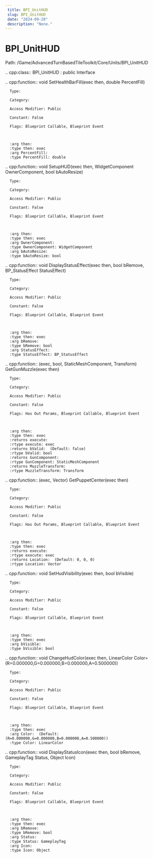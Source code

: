```yaml
---
 title: BPI_UnitHUD
 slug: BPI_UnitHUD
 date: "2024-09-28"
 description: "None."
---
```


BPI_UnitHUD
============

Path: /Game/AdvancedTurnBasedTileToolkit/Core/Units/BPI_UnitHUD

.. cpp:class:: BPI_UnitHUD : public Interface

   .. cpp:function:: void SetHealthBarFill(exec then, double PercentFill)

      Type: 

      Category: 

      Access Modifier: Public

      Constant: False

      Flags: Blueprint Callable, Blueprint Event

      

      :arg then: 
      :type then: exec
      :arg PercentFill: 
      :type PercentFill: double

   .. cpp:function:: void SetupHUD(exec then, WidgetComponent OwnerComponent, bool bAutoResize)

      Type: 

      Category: 

      Access Modifier: Public

      Constant: False

      Flags: Blueprint Callable, Blueprint Event

      

      :arg then: 
      :type then: exec
      :arg OwnerComponent: 
      :type OwnerComponent: WidgetComponent
      :arg bAutoResize: 
      :type bAutoResize: bool

   .. cpp:function:: void DisplayStatusEffect(exec then, bool bRemove, BP_StatusEffect StatusEffect)

      Type: 

      Category: 

      Access Modifier: Public

      Constant: False

      Flags: Blueprint Callable, Blueprint Event

      

      :arg then: 
      :type then: exec
      :arg bRemove: 
      :type bRemove: bool
      :arg StatusEffect: 
      :type StatusEffect: BP_StatusEffect

   .. cpp:function:: (exec, bool, StaticMeshComponent, Transform) GetGunMuzzle(exec then)

      Type: 

      Category: 

      Access Modifier: Public

      Constant: False

      Flags: Has Out Params, Blueprint Callable, Blueprint Event

      

      :arg then: 
      :type then: exec
      :returns execute: 
      :rtype execute: exec
      :returns bValid:  (Default: false)
      :rtype bValid: bool
      :returns GunComponent: 
      :rtype GunComponent: StaticMeshComponent
      :returns MuzzleTransform: 
      :rtype MuzzleTransform: Transform

   .. cpp:function:: (exec, Vector) GetPuppetCenter(exec then)

      Type: 

      Category: 

      Access Modifier: Public

      Constant: False

      Flags: Has Out Params, Blueprint Callable, Blueprint Event

      

      :arg then: 
      :type then: exec
      :returns execute: 
      :rtype execute: exec
      :returns Location:  (Default: 0, 0, 0)
      :rtype Location: Vector

   .. cpp:function:: void SetHudVisibility(exec then, bool bVisible)

      Type: 

      Category: 

      Access Modifier: Public

      Constant: False

      Flags: Blueprint Callable, Blueprint Event

      

      :arg then: 
      :type then: exec
      :arg bVisible: 
      :type bVisible: bool

   .. cpp:function:: void ChangeHudColor(exec then, LinearColor Color=(R=0.000000,G=0.000000,B=0.000000,A=0.500000))

      Type: 

      Category: 

      Access Modifier: Public

      Constant: False

      Flags: Blueprint Callable, Blueprint Event

      

      :arg then: 
      :type then: exec
      :arg Color:  (Default: (R=0.000000,G=0.000000,B=0.000000,A=0.500000))
      :type Color: LinearColor

   .. cpp:function:: void DisplayStatusIcon(exec then, bool bRemove, GameplayTag Status, Object Icon)

      Type: 

      Category: 

      Access Modifier: Public

      Constant: False

      Flags: Blueprint Callable, Blueprint Event

      

      :arg then: 
      :type then: exec
      :arg bRemove: 
      :type bRemove: bool
      :arg Status: 
      :type Status: GameplayTag
      :arg Icon: 
      :type Icon: Object

